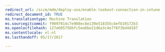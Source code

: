 ```yaml
---
redirect_url: /sccm/mdm/deploy-use/enable-lookout-connection-in-intune
redirect_document_id: TRUE
ms.translationtype: Machine Translation
ms.sourcegitcommit: f9097014c7e988ec8e139e518355c4efb19172b3
ms.openlocfilehash: 127e605756bfc5ea6be21d6a3c4e776f3bd4d187
ms.contentlocale: nl-nl
ms.lasthandoff: 05/17/2017

---
```


